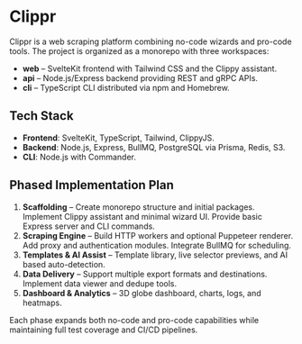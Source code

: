 # Clippr

Clippr is a web scraping platform combining no-code wizards and pro-code tools. The project is organized as a monorepo with three workspaces:

- **web** – SvelteKit frontend with Tailwind CSS and the Clippy assistant.
- **api** – Node.js/Express backend providing REST and gRPC APIs.
- **cli** – TypeScript CLI distributed via npm and Homebrew.

## Tech Stack

- **Frontend**: SvelteKit, TypeScript, Tailwind, ClippyJS.
- **Backend**: Node.js, Express, BullMQ, PostgreSQL via Prisma, Redis, S3.
- **CLI**: Node.js with Commander.

## Phased Implementation Plan

1. **Scaffolding** – Create monorepo structure and initial packages. Implement Clippy assistant and minimal wizard UI. Provide basic Express server and CLI commands.
2. **Scraping Engine** – Build HTTP workers and optional Puppeteer renderer. Add proxy and authentication modules. Integrate BullMQ for scheduling.
3. **Templates & AI Assist** – Template library, live selector previews, and AI based auto-detection.
4. **Data Delivery** – Support multiple export formats and destinations. Implement data viewer and dedupe tools.
5. **Dashboard & Analytics** – 3D globe dashboard, charts, logs, and heatmaps.

Each phase expands both no-code and pro-code capabilities while maintaining full test coverage and CI/CD pipelines.

